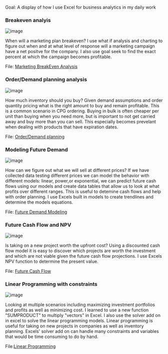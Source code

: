 Goal: A display of how I use Excel for business analytics in my daily work


### Breakeven analyis 
![image](https://github.com/nmaniar9/Excel_for_Business/assets/44175458/12a983fe-172a-44a1-a355-b627458420df)

When will a marketing plan breakeven? I use what if analysis and charting to figure out when and at what level of response will a marketing campaign have a net positve for the company. I also use goal seek to find the exact percent at which the campaign becomes profitable.
  
File: [Marketing BreakEven Analysis](https://github.com/nmaniar9/Excel_for_Business/blob/main/Marketing%20Break%20Even%20Analysis.xlsx)

### Order/Demand planning analysis
![image](https://github.com/nmaniar9/Excel_for_Business/assets/44175458/a1ea258f-8b1a-4c99-8723-29a8d0833aa1)

How much inventory should you buy? Given demand assumptions and order quantity pricing what is the right amount to buy and remain profitable. This is a common scenario in CPG ordering. Buying in bulk is often cheaper per unit than buying when you need more, but is important to not get carried away and buy more than you can sell. This especially becomes prevelant when dealing with products that have expiration dates.

File: [Order/Demand planning](https://github.com/nmaniar9/Excel_for_Business/blob/main/Order%20Demand%20Planning.xlsx)

### Modeling Future Demand
![image](https://github.com/nmaniar9/Excel_for_Business/assets/44175458/fce69ed5-5c07-4765-b09b-ead9e9733e3e)

How can we figure out what we will sell at different prices? If we have collected data testing different prices we can model the behavior with different models: linear, power,or exponential, we can predict future cash flows using our models and create data tables that allow us to look at what profits over different ranges. This is useful to detemine cash flows and help with order planning. I use Excels built in models to create trendlines and determine the models equations. 

File: [Future Demand Modeling](https://github.com/nmaniar9/Excel_for_Business/blob/main/Modeling%20future%20demand%20.xlsx)

### Future Cash Flow and NPV
![image](https://github.com/nmaniar9/Excel_for_Business/assets/44175458/8ddbbaaa-6bcf-421e-851f-c5dccf856510)

Is taking on a new project worth the upfront cost? Using a discounted cash flow model it is easy to discover which projects are worth the investment and which are not viable given the future cash flow projections. I use Excels NPV function to determine the present value.

File: [Future Cash Flow](https://github.com/nmaniar9/Excel_for_Business/blob/main/Future%20Cash%20Flow.xlsx)

### Linear Programming with constraints
![image](https://github.com/nmaniar9/Excel_for_Business/assets/44175458/bc14a99b-ed43-4878-909d-d6dd61a2bfe9)

Looking at multiple scenarios including maximizing investment portfolios and profits as well as minimizing cost. I learned to use a new function "SUMPRODUCT" to multiply "vectors" in Excel. I also use the solver add on in excel to solve the linear programming models. Linear programming is useful for taking on new projects in companies as well as inventory planning. Excels' solver add on can handle many constraints and variables that would be time consuming to do by hand. 

File:[Linear Programming]()

